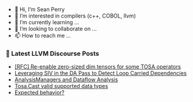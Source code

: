 - 👋 Hi, I’m Sean Perry
- 👀 I’m interested in compilers (c++, COBOL, llvm)
- 🌱 I’m currently learning ...
- 💞️ I’m looking to collaborate on ...
- 📫 How to reach me ...

<!---
s66perry/s66perry is a ✨ special ✨ repository because its `README.md` (this file) appears on your GitHub profile.
You can click the Preview link to take a look at your changes.
--->
### 📕 Latest LLVM Discourse Posts

<!-- DISCOURSE-LLVM:START -->
- [[RFC] Re-enable zero-sized dim tensors for some TOSA operators](https://discourse.llvm.org/t/rfc-re-enable-zero-sized-dim-tensors-for-some-tosa-operators/84825#post_1)
- [Leveraging SIV in the DA Pass to Detect Loop Carried Dependencies](https://discourse.llvm.org/t/leveraging-siv-in-the-da-pass-to-detect-loop-carried-dependencies/83885#post_7)
- [AnalysisManagers and Dataflow Analysis](https://discourse.llvm.org/t/analysismanagers-and-dataflow-analysis/84705#post_2)
- [Tosa.Cast valid supported data types](https://discourse.llvm.org/t/tosa-cast-valid-supported-data-types/84808#post_3)
- [Expected behavior?](https://discourse.llvm.org/t/expected-behavior/84805#post_3)
<!-- DISCOURSE-LLVM:END -->
